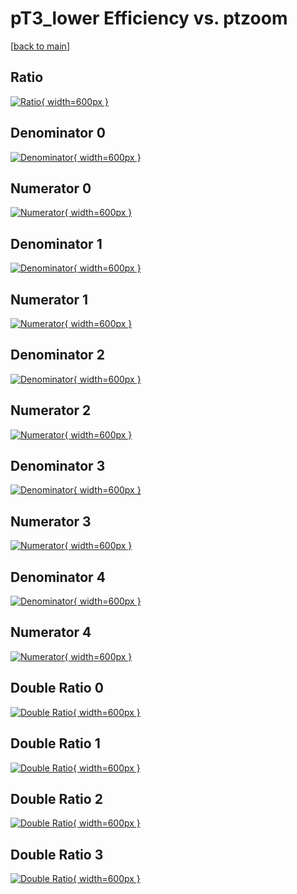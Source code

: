 # pT3_lower Efficiency vs. ptzoom

[[back to main](./)]



## Ratio

[![Ratio](../mtv/var/pT3_lower_loweta_0_0_eff_ptzoom.png){ width=600px }](../mtv/var/pT3_lower_loweta_0_0_eff_ptzoom.pdf)

## Denominator 0

[![Denominator](../mtv/den/pT3_lower_loweta_0_0_eff_ptzoom_den0.png){ width=600px }](../mtv/den/pT3_lower_loweta_0_0_eff_ptzoom_den0.pdf)

## Numerator 0

[![Numerator](../mtv/num/pT3_lower_loweta_0_0_eff_ptzoom_num0.png){ width=600px }](../mtv/num/pT3_lower_loweta_0_0_eff_ptzoom_num0.pdf)

## Denominator 1

[![Denominator](../mtv/den/pT3_lower_loweta_0_0_eff_ptzoom_den1.png){ width=600px }](../mtv/den/pT3_lower_loweta_0_0_eff_ptzoom_den1.pdf)

## Numerator 1

[![Numerator](../mtv/num/pT3_lower_loweta_0_0_eff_ptzoom_num1.png){ width=600px }](../mtv/num/pT3_lower_loweta_0_0_eff_ptzoom_num1.pdf)

## Denominator 2

[![Denominator](../mtv/den/pT3_lower_loweta_0_0_eff_ptzoom_den2.png){ width=600px }](../mtv/den/pT3_lower_loweta_0_0_eff_ptzoom_den2.pdf)

## Numerator 2

[![Numerator](../mtv/num/pT3_lower_loweta_0_0_eff_ptzoom_num2.png){ width=600px }](../mtv/num/pT3_lower_loweta_0_0_eff_ptzoom_num2.pdf)

## Denominator 3

[![Denominator](../mtv/den/pT3_lower_loweta_0_0_eff_ptzoom_den3.png){ width=600px }](../mtv/den/pT3_lower_loweta_0_0_eff_ptzoom_den3.pdf)

## Numerator 3

[![Numerator](../mtv/num/pT3_lower_loweta_0_0_eff_ptzoom_num3.png){ width=600px }](../mtv/num/pT3_lower_loweta_0_0_eff_ptzoom_num3.pdf)

## Denominator 4

[![Denominator](../mtv/den/pT3_lower_loweta_0_0_eff_ptzoom_den4.png){ width=600px }](../mtv/den/pT3_lower_loweta_0_0_eff_ptzoom_den4.pdf)

## Numerator 4

[![Numerator](../mtv/num/pT3_lower_loweta_0_0_eff_ptzoom_num4.png){ width=600px }](../mtv/num/pT3_lower_loweta_0_0_eff_ptzoom_num4.pdf)

## Double Ratio 0

[![Double Ratio](../mtv/ratio/pT3_lower_loweta_0_0_eff_ptzoom_ratio0.png){ width=600px }](../mtv/ratio/pT3_lower_loweta_0_0_eff_ptzoom_ratio0.pdf)

## Double Ratio 1

[![Double Ratio](../mtv/ratio/pT3_lower_loweta_0_0_eff_ptzoom_ratio1.png){ width=600px }](../mtv/ratio/pT3_lower_loweta_0_0_eff_ptzoom_ratio1.pdf)

## Double Ratio 2

[![Double Ratio](../mtv/ratio/pT3_lower_loweta_0_0_eff_ptzoom_ratio2.png){ width=600px }](../mtv/ratio/pT3_lower_loweta_0_0_eff_ptzoom_ratio2.pdf)

## Double Ratio 3

[![Double Ratio](../mtv/ratio/pT3_lower_loweta_0_0_eff_ptzoom_ratio3.png){ width=600px }](../mtv/ratio/pT3_lower_loweta_0_0_eff_ptzoom_ratio3.pdf)

